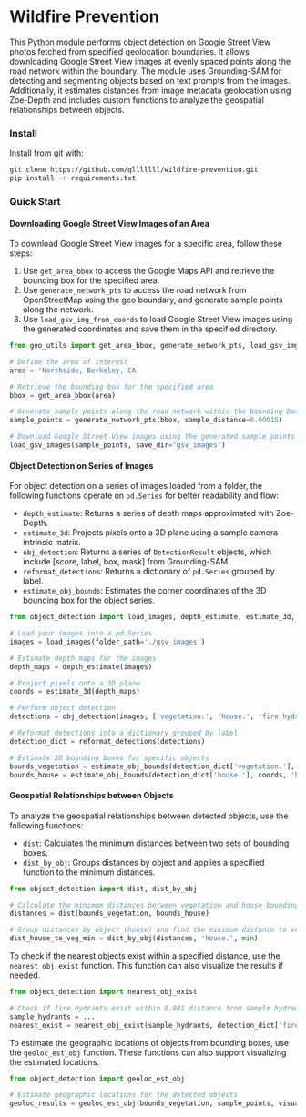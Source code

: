 # Wildfire Prevention

This Python module performs object detection on Google Street View photos fetched from specified geolocation boundaries. It allows downloading Google Street View images at evenly spaced points along the road network within the boundary. The module uses Grounding-SAM for detecting and segmenting objects based on text prompts from the images. Additionally, it estimates distances from image metadata geolocation using Zoe-Depth and includes custom functions to analyze the geospatial relationships between objects.

### Install

Install from git with:
```bash
git clone https://github.com/qlllllll/wildfire-prevention.git
pip install -r requirements.txt
```

### Quick Start

#### Downloading Google Street View Images of an Area

To download Google Street View images for a specific area, follow these steps:

1. Use `get_area_bbox` to access the Google Maps API and retrieve the bounding box for the specified area.
2. Use `generate_network_pts` to access the road network from OpenStreetMap using the geo boundary, and generate sample points along the network.
3. Use `load_gsv_img_from_coords` to load Google Street View images using the generated coordinates and save them in the specified directory.

```python
from geo_utils import get_area_bbox, generate_network_pts, load_gsv_img_from_coords

# Define the area of interest
area = 'Northside, Berkeley, CA'

# Retrieve the bounding box for the specified area
bbox = get_area_bbox(area)

# Generate sample points along the road network within the bounding box
sample_points = generate_network_pts(bbox, sample_distance=0.00015)

# Download Google Street View images using the generated sample points
load_gsv_images(sample_points, save_dir='gsv_images')
```

#### Object Detection on Series of Images

For object detection on a series of images loaded from a folder, the following functions operate on `pd.Series` for better readability and flow:

- `depth_estimate`: Returns a series of depth maps approximated with Zoe-Depth.
- `estimate_3d`: Projects pixels onto a 3D plane using a sample camera intrinsic matrix.
- `obj_detection`: Returns a series of `DetectionResult` objects, which include [score, label, box, mask] from Grounding-SAM.
- `reformat_detections`: Returns a dictionary of `pd.Series` grouped by label.
- `estimate_obj_bounds`: Estimates the corner coordinates of the 3D bounding box for the object series.

```python
from object_detection import load_images, depth_estimate, estimate_3d, obj_detection, estimate_obj_bounds, reformat_detections

# Load your images into a pd.Series
images = load_images(folder_path='./gsv_images')

# Estimate depth maps for the images
depth_maps = depth_estimate(images)

# Project pixels onto a 3D plane
coords = estimate_3d(depth_maps)

# Perform object detection
detections = obj_detection(images, ['vegetation.', 'house.', 'fire hydrant.'])

# Reformat detections into a dictionary grouped by label
detection_dict = reformat_detections(detections)

# Estimate 3D bounding boxes for specific objects
bounds_vegetation = estimate_obj_bounds(detection_dict['vegetation.'], coords, 'vegetation.')
bounds_house = estimate_obj_bounds(detection_dict['house.'], coords, 'house.')
```

#### Geospatial Relationships between Objects
To analyze the geospatial relationships between detected objects, use the following functions:

- `dist`: Calculates the minimum distances between two sets of bounding boxes.
- `dist_by_obj`: Groups distances by object and applies a specified function to the minimum distances.

```python
from object_detection import dist, dist_by_obj

# Calculate the minimum distances between vegetation and house bounding boxes
distances = dist(bounds_vegetation, bounds_house)

# Group distances by object (house) and find the minimum distance to vegetation
dist_house_to_veg_min = dist_by_obj(distances, 'house.', min)
```

To check if the nearest objects exist within a specified distance, use the `nearest_obj_exist` function. This function can also visualize the results if needed.

```python
from object_detection import nearest_obj_exist

# Check if fire hydrants exist within 0.001 distance from sample hydrants map
sample_hydrants = ...
nearest_exist = nearest_obj_exist(sample_hydrants, detection_dict['fire hydrant'], sample_points, max_dist=0.001, visualize=True)
```

To estimate the geographic locations of objects from bounding boxes, use the `geoloc_est_obj` function. These functions can also support visualizing the estimated locations.

```python
from object_detection import geoloc_est_obj

# Estimate geographic locations for the detected objects
geoloc_results = geoloc_est_obj(bounds_vegetation, sample_points, visualize=True)
```
